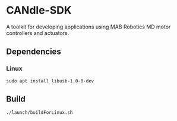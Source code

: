
# CANdle-SDK
A toolkit for developing applications using MAB Robotics MD motor controllers and actuators.

## Dependencies
### Linux
```
sudo apt install libusb-1.0-0-dev
```

## Build
```
./launch/buildForLinux.sh
```